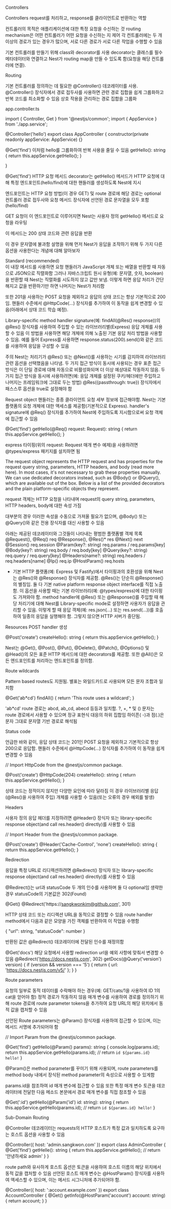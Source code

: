 Controllers

Controllers request를 처리하고, response를 클라이언트로 반환하는 역할

컨트롤러의 목적은 애플리케이션에 대한 특정 요청을 수신하는 것
routing mechanism은 어떤 컨트롤러가 어떤 요청을 수신하는 지 제어
각 컨트롤러에는 두 개 이상의 경로가 있는 경우가 많으며, 서로 다른 경로가 서로 다른 작업을 수행할 수 있음

기본 컨트롤러를 만들기 위해 class와 decorator를 사용
decorator는 클래스를 필수 메타데이터와 연결하고 Nest가 routing map을 만들 수 있도록 함(요청을 해당 컨트롤러에 연결).

Routing

기본 컨트롤러를 정의하는 데 필요한 @Controller() 데코레이터를 사용. 
@Controller() 장식자에서 경로 접두사를 사용하면 관련 경로 집합을 쉽게 그룹화하고 반복 코드를 최소화할 수 있음
상호 작용을 관리하는 경로 집합을 그룹화

app.controller.ts

import { Controller, Get } from '@nestjs/common';
import { AppService } from './app.service';

@Controller('hello')
export class AppController {
  constructor(private readonly appService: AppService) {}

  @Get('find') 이처럼 hello를 그룹화하여 반복 사용을 줄일 수 있음
  getHello(): string {
    return this.appService.getHello();
  }

}

@Get('find') HTTP 요청 메서드 decorator는 getHello() 메서드가 HTTP 요청에 대해 특정 엔드포인트(hello/find)에 대한 핸들러를 생성하도록 Nest에 지시

 엔드포인트는 HTTP 요청 방법(이 경우 GET) 및 route 경로에 해당
 경로는 optional 컨트롤러 경로 접두사와 요청 메서드 장식자에 선언된 경로 문자열을 모두 포함(hello/find)
 
 GET 요청이 이 엔드포인트로 이루어지면 Nest는 사용자 정의 getHello() 메서드로 요청을 라우팅
 
이 메서드는 200 상태 코드와 관련 응답을 반환 

이 경우 문자열에 불과함
설명을 위해 먼저 Nest가 응답을 조작하기 위해 두 가지 다른 옵션을 사용한다는 개념에 대해 알아보자

Standard (recommended)	
이 내장 메서드를 사용하면 요청 핸들러가 JavaScript 개체 또는 배열을 반환할 때 자동으로 JSON으로 직렬화함
그러나 자바스크립트 원시 유형(예: 문자열, 숫자, boolean)을 반환할 때 Nest는 직렬화를 시도하지 않고 값만 보냄. 
이렇게 하면 응답 처리가 간단해지고 값을 반환하기만 하면 나머지는 Nest가 처리함

또한 201을 사용하는 POST 요청을 제외하고 응답의 상태 코드는 항상 기본적으로 200임. 
핸들러 수준에서 @HttpCode(...) 장식자를 추가하여 이 동작을 쉽게 변경할 수 있음(아래에서 상태 코드 학습 예정).

Library-specific
method handler signature(예: findAll(@Res() response))의 @Res() 장식자를 사용하여 주입할 수 있는 라이브러리별(Express) 응답 개체를 사용할 수 있음
이 방법을 사용하면 해당 개체에 의해 노출된 기본 응답 처리 방법을 사용할 수 있음.
예를 들어 Express를 사용하면 response.status(200).send()와 같은 코드를 사용하여 응답을 구성할 수 있음

주의
Nest는 처리기가 @Res() 또는 @Next()를 사용하는 시기를 감지하여 라이브러리 관련 옵션을 선택했음을 나타냄. 
두 가지 접근 방식이 동시에 사용되는 경우 표준 접근 방식은 이 단일 경로에 대해 자동으로 비활성화되며 더 이상 예상대로 작동하지 않음. 
두 가지 접근 방식을 동시에 사용하려면(예: 응답 개체를 설정된 쿠키/헤더에만 주입하고 나머지는 프레임워크에 그대로 두는 방법) @Res({passthrough: true}) 장식자에서 패스스루 옵션을 true로 설정해야 함



Request object
핸들러는 종종 클라이언트 요청 세부 정보에 접근해야함. 
Nest는 기본 플랫폼의 요청 개체에 대한 액세스를 제공함(기본적으로 Express). handler's signature에 @Req() 장식자를 추가하여 Nest에 주입하도록 지시함으로써 요청 객체에 접근할 수 있음

 @Get('find')
  getHello(@Req() request: Request): string {
    return this.appService.getHello();
  }

express 타이핑(위의 request: Request 매개 변수 예제)을 사용하려면 @types/express 패키지를 설치하면 됨

The request object represents the HTTP request and has properties for the request query string, parameters, HTTP headers, and body (read more here). In most cases, it's not necessary to grab these properties manually. We can use dedicated decorators instead, such as @Body() or @Query(), which are available out of the box. Below is a list of the provided decorators and the plain platform-specific objects they represent.

request 객체는 HTTP 요청을 나타내며 request의 query string, parameters, HTTP headers, body에 대한 속성 가짐

대부분의 경우 이러한 속성을 수동으로 가져올 필요가 없으며, @Body() 또는 @Query()와 같은 전용 장식자를 대신 사용할 수 있음 

아래는 제공된 데코레이터와 그것들이 나타내는 평범한 플랫폼별 객체 목록
@Request(), @Req()	      req
@Response(), @Res()* 	    res
@Next()	                  next
@Session()	              req.session
@Param(key?: string)	    req.params / req.params[key]
@Body(key?: string)	      req.body / req.body[key]
@Query(key?: string)	    req.query / req.query[key]
@Headers(name?: string)	  req.headers / req.headers[name]
@Ip()	                    req.ip
@HostParam()	            req.hosts

* 기본 HTTP 플랫폼(예: Express 및 Fastify)에서 타이핑과의 호환성을 위해 Nest는 @Res()와 @Response() 장식자를 제공함. 
@Res()는 단순히 @Response()의 별칭임. 둘 다 기본 native platform response object interface를 직접 노출함.
이 옵션을 사용할 때는 기본 라이브러리(예: @types/express)에 대한 타이핑도 가져와야 함. 
method handler에 @Res() 또는 @Response()를 주입할 때 해당 처리기에 대해 Nest를 Library-specific mode로 설정하면 사용자가 응답을 관리할 수 있음. 이렇게 할 때 응답 객체(예: res.json(...) 또는 res.send(...))를 호출하여 일종의 응답을 실행해야 함. 그렇지 않으면 HTTP 서버가 중단됨.


Resources
POST handler 생성

@Post('create')
createHello(): string {
  return this.appService.getHello();
}

Nest는 @Get(), @Post(), @Put(), @Delete(), @Patch(), @Options() 및 @Head()의 모든 표준 HTTP 메서드에 대한 decorators를 제공함. 또한 @All()은 모든 엔드포인트를 처리하는 엔드포인트를 정의함.


Route wildcards

Pattern based routes도 지원됨.
별표는 와일드카드로 사용되며 모든 문자 조합과 일치함

@Get('ab*cd')
findAll() {
  return 'This route uses a wildcard';
}

'ab*cd' route 경로는 abcd, ab_cd, abecd 등등과 일치함. 
?, +, * 및 () 문자는 route 경로에서 사용할 수 있으며 정규 표현식 대응의 하위 집합임 
하이픈( -)과 점(.)은 문자 그대로 문자열 기반 경로로 해석됨


Status code

언급한 바와 같이, 응답 상태 코드는 201인 POST 요청을 제외하고 기본적으로 항상 200으로 응답함. 
핸들러 수준에서 @HttpCode(...) 장식자를 추가하여 이 동작을 쉽게 변경할 수 있음

// Import HttpCode from the @nestjs/common package.

@Post('create')
@HttpCode(204)
createHello(): string {
  return this.appService.getHello();
}

상태 코드는 정적이지 않지만 다양한 요인에 따라 달라짐
이 경우 라이브러리별 응답(@Res()을 사용하여 주입) 개체를 사용할 수 있음(또는 오류의 경우 예외를 발생)


Headers

사용자 정의 응답 헤더를 지정하려면 @Header() 장식자 또는 library-specific response object(and call res.header() directly)를 사용할 수 있음

// Import Header from the @nestjs/common package.

@Post('create')
@Header('Cache-Control', 'none')
createHello(): string {
  return this.appService.getHello();
}


Redirection

응답을 특정 URL로 리디렉션하려면 @Redirect() 장식자 또는 library-specific response object(and call res.header() directly)를 사용할 수 있음

@Redirect()는 url과 statusCode 두 개의 인수를 사용하며 둘 다 optional임
생략한 경우 statusCode의 기본값은 302(Found)

@Get()
@Redirect('https://sangkwonkim@github.com', 301)

HTTP 상태 코드 또는 리디렉션 URL을 동적으로 결정할 수 있음 
route handler method에서 다음과 같은 모양을 가진 객체를 반환하여 이 작업을 수행함

{
  "url": string,
  "statusCode": number
}

반환된 값은 @Redirect() 데코레이터에 전달된 인수를 재정의함

@Get('docs') 해당 요청에서 사용할 redirection url을 예외 사항에 맞춰서 변경할 수 있음
@Redirect('https://docs.nestjs.com', 302)
getDocs(@Query('version') version) {
  if (version && version === '5') {
    return { url: 'https://docs.nestjs.com/v5/' };
  }
}


Route parameters

요청의 일부로 동적 데이터를 수락해야 하는 경우(예: GET/cats/1을 사용하여 ID 1의 cat을 얻어야 함) 정적 경로가 작동하지 않음
매개 변수를 사용하여 경로를 정의하기 위해 route 경로에 route parameter tokens을 추가하여 요청 URL의 해당 위치에서 동적 값을 캡처할 수 있음 

선언된 Route parameters는 @Param() 장식자를 사용하여 접근할 수 있으며, 이는 메서드 서명에 추가되어야 함

// Import Param from the @nestjs/common package.

@Get('find') 
getHello(@Param() params): string {
  console.log(params.id);
  return this.appService.getHello(params.id); // return `id ${params.id} hello!`
}

@Param()은 method parameter를 꾸미기 위해 사용되며, route parameters를 method body 내에서 장식된 method parameter의 속성으로 사용할 수 있게함

params.id을 참조하여 id 매개 변수에 접근할 수 있음
또한 특정 매개 변수 토큰을 데코레이터에 전달한 다음 메소드 본문에서 경로 매개 변수를 직접 참조할 수 있음

@Get(':id')
getHello(@Param('id') id: string): string {
  return this.appService.getHello(params.id); // return `id ${params.id} hello!`
}


Sub-Domain Routing

@Controller 데코레이터는 requests의 HTTP 호스트가 특정 값과 일치하도록 요구하는 호스트 옵션을 사용할 수 있음

@Controller({ host: 'admin.sangkwon.com' })
export class AdminController {
  @Get('find')
  getHelle(): string {
    return this.appService.getHello(); // return '안녕하세요 admin'
  }
}

route path와 유사하게 호스트 옵션은 토큰을 사용하여 호스트 이름의 해당 위치에서 동적 값을 캡처할 수 있음
선언된 호스트 매개 변수는 @HostParam() 장식자를 사용하여 액세스할 수 있으며, 이는 메서드 시그니처에 추가되어야 함.

@Controller({ host: ':account.example.com' })
export class AccountController {
  @Get()
  getInfo(@HostParam('account') account: string) {
    return account;
  }
}
